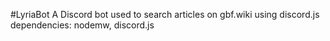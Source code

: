 #LyriaBot
A Discord bot used to search articles on gbf.wiki using discord.js
dependencies: nodemw, discord.js
